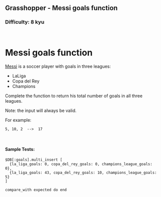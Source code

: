 ## Grasshopper - Messi goals function
### Difficulty: 8 kyu

<br>

<h1 id="messi-goals-function">Messi goals function</h1>
<p><a href="https://en.wikipedia.org/wiki/Lionel_Messi" data-turbolinks="false" target="_blank">Messi</a> is a soccer player with goals in three leagues: </p>
<ul>
<li>LaLiga</li>
<li>Copa del Rey</li>
<li>Champions</li>
</ul>
<p>Complete the function to return his total number of goals in all three leagues.</p>
<p>Note: the input will always be valid.</p>
<p>For example:</p>
<pre><code>5, 10, 2  --&gt;  17
</code></pre>


<br>

#### Sample Tests:

```
$DB[:goals].multi_insert [
  {la_liga_goals: 0, copa_del_rey_goals: 0, champions_league_goals: 0},
  {la_liga_goals: 43, copa_del_rey_goals: 10, champions_league_goals: 5}
]
​
compare_with expected do end
```